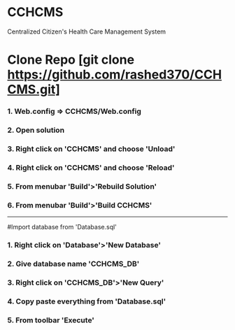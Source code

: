 # CCHCMS
Centralized Citizen's Health Care Management System

# Clone Repo [git clone https://github.com/rashed370/CCHCMS.git]
### 1. Web.config => CCHCMS/Web.config
### 2. Open solution
### 3. Right click on 'CCHCMS' and choose 'Unload'
### 4. Right click on 'CCHCMS' and choose 'Reload'
### 5. From menubar 'Build'>'Rebuild Solution'
### 6. From menubar 'Build'>'Build CCHCMS'

-------------------------------------------------

#Import database from 'Database.sql'
### 1. Right click on 'Database'>'New Database'
### 2. Give database name 'CCHCMS_DB'
### 3. Right click on 'CCHCMS_DB'>'New Query'
### 4. Copy paste everything from 'Database.sql'
### 5. From toolbar 'Execute'
